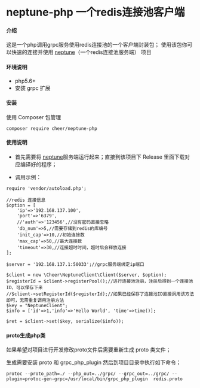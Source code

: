# neptune-php 一个redis连接池客户端

#### 介绍
这是一个php调用grpc服务使用redis连接池的一个客户端封装包；
使用该包你可以快速的连接并使用 [neptune](https://github.com/zhuCheer/neptune)（一个redis连接池服务端） 项目 

#### 环境说明
-  php5.6+
-  安装 grpc 扩展

#### 安装
使用 Composer 包管理
```
composer require cheer/neptune-php
```

#### 使用说明
- 首先需要将 [neptune](https://github.com/zhuCheer/neptune)服务端运行起来；直接到该项目下 Release 里面下载对应编译好的程序；

- 调用示例：
```
require 'vendor/autoload.php';

//redis 连接信息
$option = [
    'ip'=>'192.168.137.100',
    'port'=>'6379',
    //'auth'=>'123456',//没有密码直接忽略
    'db_num'=>5,//需要存储到redis的库编号
    'init_cap'=>10,//初始连接数
    'max_cap'=>50,//最大连接数
    'timeout'=>30,//连接超时时间，超时后会释放连接
];

$server = '192.168.137.1:50033';//grpc服务端绑定ip端口

$client = new \Cheer\NeptuneClient\Client($server, $option);
$registerId = $client->registerPool();//进行连接池注册，注册后得到一个连接池ID，可以保存下来
//$client->setRegisterId($registerId);//如果已经保存了连接池ID直接调用该方法即可，无需重复调用注册方法
$key = "NeptuneClient";
$info = ['id'=>1,'info'=>'Hello World', 'time'=>time()];

$ret = $client->set($key, serialize($info));
```


#### proto生成php类
如果希望对项目进行开发修改proto文件后需要重新生成 proto 类文件；

生成需要安装 proto 和 grpc_php_plugin
然后到项目目录中执行如下命令；
```
protoc --proto_path=./ --php_out=../grpc/ --grpc_out=../grpc/ --plugin=protoc-gen-grpc=/usr/local/bin/grpc_php_plugin  redis.proto
```
